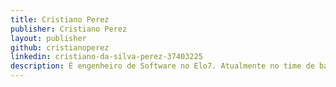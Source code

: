 ```yaml
---
title: Cristiano Perez
publisher: Cristiano Perez
layout: publisher
github: cristianoperez
linkedin: cristiano-da-silva-perez-37403225
description: É engenheiro de Software no Elo7. Atualmente no time de back-end onde trabalha com arquiteturas realtime, banco de grafos, AWS stack e outros. Forte incentivador da cultura DevOps acredita que tudo na vida deveria ser simples e automatizado.
---
```

